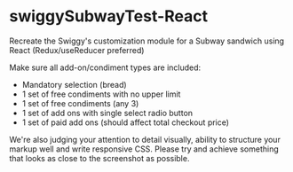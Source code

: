 # swiggySubwayTest-React

Recreate the Swiggy's customization module for a Subway sandwich using React (Redux/useReducer preferred)

Make sure all add-on/condiment types are included:
 - Mandatory selection (bread)
 - 1 set of free condiments with no upper limit
 - 1 set of free condiments (any 3)
 - 1 set of add ons with single select radio button
 - 1 set of paid add ons (should affect total checkout price)

 We're also judging your attention to detail visually, ability to structure your markup well and write responsive CSS.
 Please try and achieve something that looks as close to the screenshot as possible.
